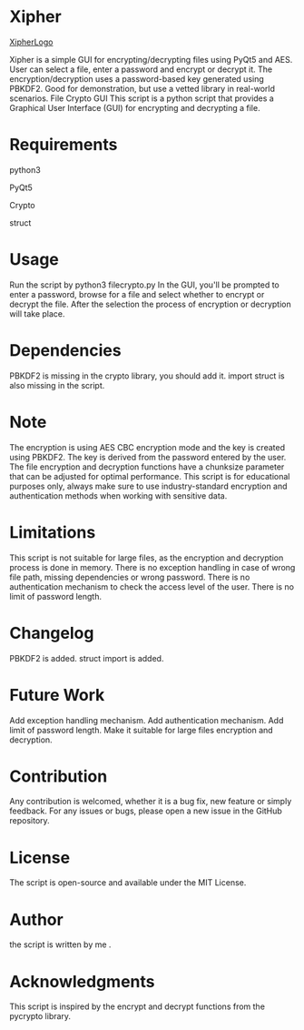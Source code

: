 # Xipher
[XipherLogo](https://user-images.githubusercontent.com/46077685/211902267-981b05f5-0df0-48c8-a83e-da17d1b4f2df.png)

Xipher is a simple GUI for encrypting/decrypting files using PyQt5 and AES. User can select a file, enter a password and encrypt or decrypt it. The encryption/decryption uses a password-based key generated using PBKDF2. Good for demonstration, but use a vetted library in real-world scenarios.
File Crypto GUI
This script is a python script that provides a Graphical User Interface (GUI) for encrypting and decrypting a file.

# Requirements
python3

PyQt5

Crypto

struct
# Usage
Run the script by python3 filecrypto.py
In the GUI, you'll be prompted to enter a password, browse for a file and select whether to encrypt or decrypt the file.
After the selection the process of encryption or decryption will take place.
# Dependencies
PBKDF2 is missing in the crypto library, you should add it.
import struct is also missing in the script.
# Note
The encryption is using AES CBC encryption mode and the key is created using PBKDF2.
The key is derived from the password entered by the user.
The file encryption and decryption functions have a chunksize parameter that can be adjusted for optimal performance.
This script is for educational purposes only, always make sure to use industry-standard encryption and authentication methods when working with sensitive data.

# Limitations
This script is not suitable for large files, as the encryption and decryption process is done in memory.
There is no exception handling in case of wrong file path, missing dependencies or wrong password.
There is no authentication mechanism to check the access level of the user.
There is no limit of password length.
# Changelog
PBKDF2 is added.
struct import is added.
# Future Work
Add exception handling mechanism.
Add authentication mechanism.
Add limit of password length.
Make it suitable for large files encryption and decryption.
# Contribution
Any contribution is welcomed, whether it is a bug fix, new feature or simply feedback.
For any issues or bugs, please open a new issue in the GitHub repository.
# License
The script is open-source and available under the MIT License.
# Author
the script is written by me .
# Acknowledgments
This script is inspired by the encrypt and decrypt functions from the pycrypto library.
